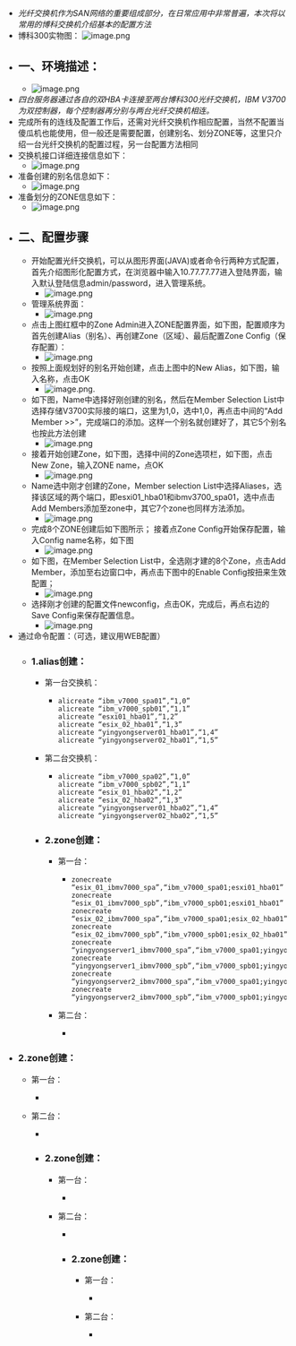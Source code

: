 - *光纤交换机作为SAN网络的重要组成部分，在日常应用中非常普遍，本次将以常用的博科交换机介绍基本的配置方法*
- 博科300实物图：
  ![image.png](../assets/image_1692695472216_0.png)
- ## 一、环境描述：
	- ![image.png](../assets/image_1692695538167_0.png)
- *四台服务器通过各自的双HBA卡连接至两台博科300光纤交换机，IBM V3700为双控制器，每个控制器再分别与两台光纤交换机相连。*
- 完成所有的连线及配置工作后，还需对光纤交换机作相应配置，当然不配置当傻瓜机也能使用，但一般还是需要配置，创建别名、划分ZONE等，这里只介绍一台光纤交换机的配置过程，另一台配置方法相同
- 交换机接口详细连接信息如下：
	- ![image.png](../assets/image_1692695623636_0.png)
- 准备创建的别名信息如下：
	- ![image.png](../assets/image_1692695684251_0.png)
- 准备划分的ZONE信息如下：
	- ![image.png](../assets/image_1692695716593_0.png)
- ## 二、配置步骤
	- 开始配置光纤交换机，可以从图形界面(JAVA)或者命令行两种方式配置，首先介绍图形化配置方式，在浏览器中输入10.77.77.77进入登陆界面，输入默认登陆信息admin/password，进入管理系统。
		- ![image.png](../assets/image_1692695815030_0.png)
	- 管理系统界面：
		- ![image.png](../assets/image_1692695851745_0.png)
	- 点击上图红框中的Zone Admin进入ZONE配置界面，如下图，配置顺序为首先创建Alias（别名）、再创建Zone（区域）、最后配置Zone Config（保存配置）：
		- ![image.png](../assets/image_1692695894210_0.png)
	- 按照上面规划好的别名开始创建，点击上图中的New Alias，如下图，输入名称，点击OK
		- ![image.png](../assets/image_1692695924882_0.png).
	- 如下图，Name中选择好刚创建的别名，然后在Member Selection List中选择存储V3700实际接的端口，这里为1,0，选中1,0，再点击中间的“Add Member >>”，完成端口的添加。这样一个别名就创建好了，其它5个别名也按此方法创建
		- ![image.png](../assets/image_1692695957508_0.png)
	- 接着开始创建Zone，如下图，选择中间的Zone选项栏，如下图，点击New Zone，输入ZONE name，点OK
		- ![image.png](../assets/image_1692695986256_0.png)
	- Name选中刚才创建的Zone，Member selection List中选择Aliases，选择该区域的两个端口，即esxi01_hba01和ibmv3700_spa01，选中点击Add Members添加至zone中，其它7个zone也同样方法添加。
		- ![image.png](../assets/image_1692696018344_0.png)
	- 完成8个ZONE创建后如下图所示；
	  接着点Zone Config开始保存配置，输入Config name名称，如下图
		- ![image.png](../assets/image_1692696044992_0.png)
	- 如下图，在Member Selection List中，全选刚才建的8个Zone，点击Add Member，添加至右边窗口中，再点击下图中的Enable Config按扭来生效配置；
		- ![image.png](../assets/image_1692696074457_0.png)
	- 选择刚才创建的配置文件newconfig，点击OK，完成后，再点右边的Save Config来保存配置信息。
		- ![image.png](../assets/image_1692696097438_0.png)
- 通过命令配置：（可选，建议用WEB配置）
	- ### 1.alias创建：
		- 第一台交换机：
			- ```
			  alicreate “ibm_v7000_spa01”,“1,0”
			  alicreate “ibm_v7000_spb01”,“1,1”
			  alicreate “esxi01_hba01”,“1,2”
			  alicreate “esix_02_hba01”,“1,3”
			  alicreate “yingyongserver01_hba01”,“1,4”
			  alicreate “yingyongserver02_hba01”,“1,5”
			  ```
		- 第二台交换机：
			- ```
			  alicreate “ibm_v7000_spa02”,“1,0”
			  alicreate “ibm_v7000_spb02”,“1,1”
			  alicreate “esix_01_hba02”,“1,2”
			  alicreate “esix_02_hba02”,“1,3”
			  alicreate “yingyongserver01_hba02”,“1,4”
			  alicreate “yingyongserver02_hba02”,“1,5”
			  ```
		- ### 2.zone创建：
			- 第一台：
				- ```
				  zonecreate “esix_01_ibmv7000_spa”,“ibm_v7000_spa01;esxi01_hba01”
				  zonecreate “esix_01_ibmv7000_spb”,“ibm_v7000_spb01;esxi01_hba01”
				  zonecreate “esix_02_ibmv7000_spa”,“ibm_v7000_spa01;esix_02_hba01”
				  zonecreate “esix_02_ibmv7000_spb”,“ibm_v7000_spb01;esix_02_hba01”
				  zonecreate “yingyongserver1_ibmv7000_spa”,“ibm_v7000_spa01;yingyongserver01_hba01”
				  zonecreate “yingyongserver1_ibmv7000_spb”,“ibm_v7000_spb01;yingyongserver01_hba01”
				  zonecreate “yingyongserver2_ibmv7000_spa”,“ibm_v7000_spa01;yingyongserver02_hba01”
				  zonecreate “yingyongserver2_ibmv7000_spb”,“ibm_v7000_spb01;yingyongserver02_hba01”
				  
				  ```
			- 第二台：
				- ```
				  ```
- ### 2.zone创建：
	- 第一台：
		- ```
		  ```
	- 第二台：
		- ```
		  ```
		- ### 2.zone创建：
			- 第一台：
				- ```
				  ```
			- 第二台：
				- ```
				  ```
				- ### 2.zone创建：
					- 第一台：
						- ```
						  ```
					- 第二台：
						- ```
						  ```
